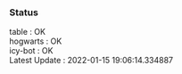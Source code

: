 ### Status


table : OK  
hogwarts : OK  
icy-bot : OK  
Latest Update : 2022-01-15 19:06:14.334887
